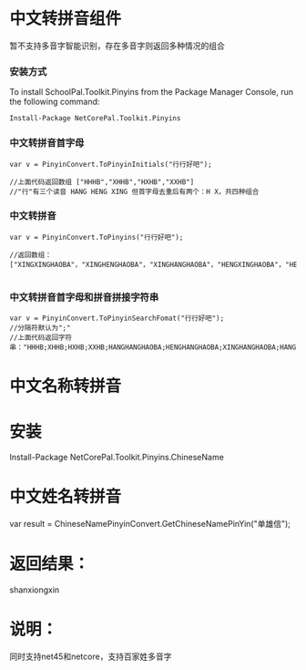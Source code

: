 # 中文转拼音组件

暂不支持多音字智能识别，存在多音字则返回多种情况的组合

### 安装方式


To install SchoolPal.Toolkit.Pinyins from the Package Manager Console, run the following command:
```
Install-Package NetCorePal.Toolkit.Pinyins
```



### 中文转拼音首字母

```
var v = PinyinConvert.ToPinyinInitials("行行好吧");

//上面代码返回数组 ["HHHB","XHHB","HXHB","XXHB"]
//"行"有三个读音 HANG HENG XING 但首字母去重后有两个：H X，共四种组合

```

### 中文转拼音
```
var v = PinyinConvert.ToPinyins("行行好吧");

//返回数组：
["XINGXINGHAOBA"，"XINGHENGHAOBA"，"XINGHANGHAOBA"，"HENGXINGHAOBA"，"HENGHENGHAOBA"，"HENGHANGHAOBA"，"HANGXINGHAOBA"，"HANGHENGHAOBA"，"HANGHANGHAOBA"]


```

### 中文转拼音首字母和拼音拼接字符串

```
var v = PinyinConvert.ToPinyinSearchFomat("行行好吧");
//分隔符默认为";"
//上面代码返回字符串："HHHB;XHHB;HXHB;XXHB;HANGHANGHAOBA;HENGHANGHAOBA;XINGHANGHAOBA;HANGHENGHAOBA;HENGHENGHAOBA;XINGHENGHAOBA;HANGXINGHAOBA;HENGXINGHAOBA;XINGXINGHAOBA"
```

# 中文名称转拼音

# 安装
Install-Package NetCorePal.Toolkit.Pinyins.ChineseName

# 中文姓名转拼音
var result = ChineseNamePinyinConvert.GetChineseNamePinYin("单雄信");

# 返回结果：
shanxiongxin

# 说明：
同时支持net45和netcore，支持百家姓多音字